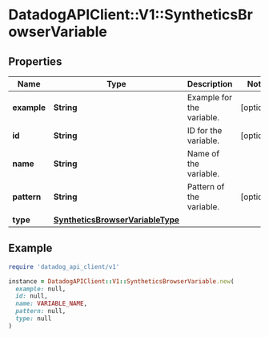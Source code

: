 # DatadogAPIClient::V1::SyntheticsBrowserVariable

## Properties

| Name        | Type                                                                  | Description               | Notes      |
| ----------- | --------------------------------------------------------------------- | ------------------------- | ---------- |
| **example** | **String**                                                            | Example for the variable. | [optional] |
| **id**      | **String**                                                            | ID for the variable.      | [optional] |
| **name**    | **String**                                                            | Name of the variable.     |            |
| **pattern** | **String**                                                            | Pattern of the variable.  | [optional] |
| **type**    | [**SyntheticsBrowserVariableType**](SyntheticsBrowserVariableType.md) |                           |            |

## Example

```ruby
require 'datadog_api_client/v1'

instance = DatadogAPIClient::V1::SyntheticsBrowserVariable.new(
  example: null,
  id: null,
  name: VARIABLE_NAME,
  pattern: null,
  type: null
)
```
